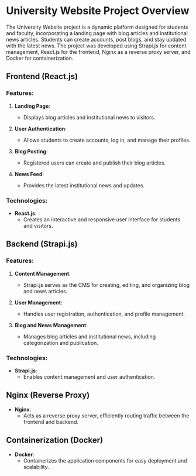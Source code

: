 # University Website Project Overview

The University Website project is a dynamic platform designed for students and faculty, incorporating a landing page with blog articles and institutional news articles. Students can create accounts, post blogs, and stay updated with the latest news. The project was developed using Strapi.js for content management, React.js for the frontend, Nginx as a reverse proxy server, and Docker for containerization.

## Frontend (React.js)

### Features:

1. **Landing Page**:
   - Displays blog articles and institutional news to visitors.

2. **User Authentication**:
   - Allows students to create accounts, log in, and manage their profiles.

3. **Blog Posting**:
   - Registered users can create and publish their blog articles.

4. **News Feed**:
   - Provides the latest institutional news and updates.

### Technologies:

- **React.js**:
   - Creates an interactive and responsive user interface for students and visitors.

## Backend (Strapi.js)

### Features:

1. **Content Management**:
   - Strapi.js serves as the CMS for creating, editing, and organizing blog and news articles.

2. **User Management**:
   - Handles user registration, authentication, and profile management.

3. **Blog and News Management**:
   - Manages blog articles and institutional news, including categorization and publication.

### Technologies:

- **Strapi.js**:
   - Enables content management and user authentication.

## Nginx (Reverse Proxy)

- **Nginx**:
   - Acts as a reverse proxy server, efficiently routing traffic between the frontend and backend.

## Containerization (Docker)

- **Docker**:
   - Containerizes the application components for easy deployment and scalability.

